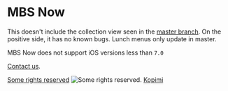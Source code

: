 # MBS Now

This doesn't include the collection view seen in the [master branch](https://github.com/mbsdev/MBS-Now). On the positive side, it has no known bugs. Lunch menus only update in master.

MBS Now does not support iOS versions less than `7.0`

[Contact us](mailto:team@gdyer.de).

[Some rights reserved](https://creativecommons.org/licenses/by-nc/3.0/)
![Some rights reserved](http://i.creativecommons.org/l/by-nc-sa/3.0/80x15.png). [Kopimi](http://www.kopimi.com/kopimi/)
